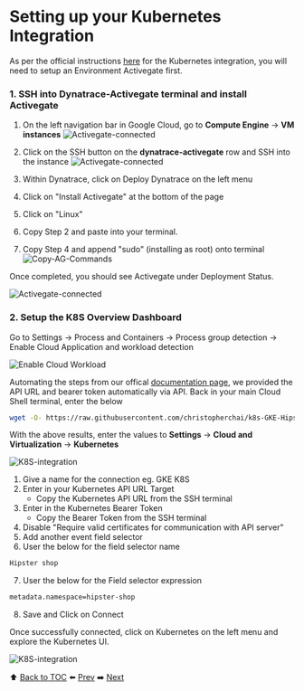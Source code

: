 # Setting up your Kubernetes Integration

As per the official instructions [here](https://www.dynatrace.com/support/help/technology-support/cloud-platforms/kubernetes/monitoring/connect-kubernetes-clusters-to-dynatrace/) for the Kubernetes integration, you will need to setup an Environment Activegate first.

### 1. SSH into Dynatrace-Activegate terminal and install Activegate


1. On the left navigation bar in Google Cloud, go to <b>Compute Engine</b> -> <b>VM instances</b>
![Activegate-connected](https://github.com/christopherchai/k8s-GKE-Hipster-Shop/blob/master/assets/activegate-0.png)

2. Click on the SSH button on the <b>dynatrace-activegate</b> row and SSH into the instance
![Activegate-connected](https://github.com/christopherchai/k8s-GKE-Hipster-Shop/blob/master/assets/activegate.png)

2. Within Dynatrace, click on Deploy Dynatrace on the left menu
3. Click on "Install Activegate" at the bottom of the page
4. Click on "Linux"
5. Copy Step 2 and paste into your terminal.
6. Copy Step 4 and append "sudo" (installing as root) onto terminal
![Copy-AG-Commands](https://github.com/christopherchai/k8s-GKE-Hipster-Shop/blob/master/assets/activegate-2.png)

Once completed, you should see Activegate under Deployment Status.

![Activegate-connected](https://github.com/christopherchai/k8s-GKE-Hipster-Shop/blob/master/assets/Picture9.1.png)

### 2. Setup the K8S Overview Dashboard

Go to Settings -> Process and Containers -> Process group detection -> Enable Cloud Application and workload detection

![Enable Cloud Workload](https://github.com/christopherchai/k8s-GKE-Hipster-Shop/blob/master/assets/enablecloud.png)

Automating the steps from our offical [documentation page](https://www.dynatrace.com/support/help/technology-support/cloud-platforms/kubernetes/installation-and-operation/further-integrations/connect-your-kubernetes-clusters-to-dynatrace/), we provided the API URL and bearer token automatically via API. Back in your main Cloud Shell terminal, enter the below

``` bash
wget -O- https://raw.githubusercontent.com/christopherchai/k8s-GKE-Hipster-Shop/master/setup-k8s-ui.sh | bash
```
With the above results, enter the values to <b>Settings</b> -> <b>Cloud and Virtualization</b> -> <b>Kubernetes</b>

![K8S-integration](https://github.com/christopherchai/k8s-GKE-Hipster-Shop/blob/master/assets/activegate-4.png)
1. Give a name for the connection eg. GKE K8S
2. Enter in your Kubernetes API URL Target 
   - Copy the Kubernetes API URL from the SSH terminal
3. Enter in the Kubernetes Bearer Token
   - Copy the Bearer Token from the SSH terminal
4. Disable "Require valid certificates for communication with API server"
5. Add another event field selector
6. User the below for the field selector name
``` bash
Hipster shop 
```
7. User the below for the Field selector expression
``` bash
metadata.namespace=hipster-shop
```
8. Save and Click on Connect

Once successfully connected, click on Kubernetes on the left menu and explore the Kubernetes UI. 

![K8S-integration](https://github.com/christopherchai/k8s-GKE-Hipster-Shop/blob/master/assets/k8s.png)

:arrow_up: [Back to TOC](/README.md) :arrow_left: [Prev](../lab1/README.md)   :arrow_right: [Next](../lab3-helm/README.md)  
